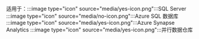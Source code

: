 <Token>适用于：:::image type="icon" source="media/yes-icon.png":::SQL Server :::image type="icon" source="media/no-icon.png":::Azure SQL 数据库 :::image type="icon" source="media/yes-icon.png":::Azure Synapse Analytics :::image type="icon" source="media/yes-icon.png":::并行数据仓库 </Token>

